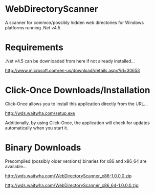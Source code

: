 WebDirectoryScanner
===================

A scanner for common/possibly hidden web directories for Windows platforms running .Net v4.5. 


Requirements
===================

.Net v4.5 can be downloaded from here if not already installed...

http://www.microsoft.com/en-us/download/details.aspx?id=30653


Click-Once Downloads/Installation
===================

Click-Once allows you to install this application directly from the URL...

http://wds.waitwha.com/setup.exe

Additionally, by using Click-Once, the application will check for updates automatically when you start it. 


Binary Downloads
===================

Precompiled (possibly older versions) binaries for x86 and x86_64 are available...

http://wds.waitwha.com/WebDirectoryScanner_x86-1.0.0.0.zip

http://wds.waitwha.com/WebDirectoryScanner_x86_64-1.0.0.0.zip

